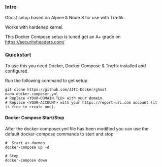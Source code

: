 ### Intro
Ghost setup based on Alpine & Node 8 for use with Træfik.

Works with hardened kernel.

This Docker Compose setup is tuned get an A+ grade on https://securityheaders.com/

### Quickstart
To use this you need Docker, Docker Compose & Træfik installed and configured.

Run the following command to get setup:
```
git clone https://github.com/JJTC-Docker/ghost
nano docker-composer.yml
# Replace <YOUR-DOMAIN.TLD> with your domain.
# Replace <YOUR-ACCOUNT> with your https://report-uri.com account (it is free to create one).
```

#### Docker Compose Start/Stop
After the docker-composer.yml file has been modified you can use the default docker-compose commands to start and stop:

```
#  Start as daemon
docker-compose up -d

# Stop
docker-compose down
```